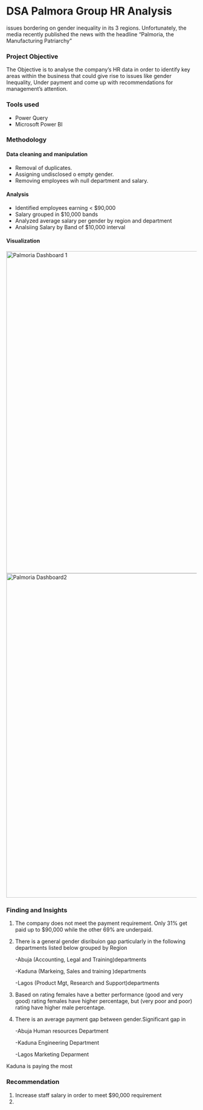 # DSA Palmora Group HR Analysis
 issues bordering on gender inequality in its 3 regions. Unfortunately, the media recently published the news with the headline “Palmoria, the Manufacturing Patriarchy”

### Project Objective 
The Objective is to analyse the company’s HR data in order to identify key areas within the business that could give rise to issues like gender Inequality, Under payment and come up with recommendations for management’s attention.  

### Tools used
- Power Query
- Microsoft Power BI

### Methodology
#### Data cleaning and manipulation
- Removal of duplicates.
- Assigning undisclosed o empty gender. 
- Removing employees wih null department and salary.
#### Analysis
- Identified employees earning < $90,000
- Salary grouped in $10,000 bands
- Analyzed average salary per gender by region and department
- Analsiing Salary by Band of $10,000 interval
  
#### Visualization
<img width="1112" height="852" alt="Palmoria Dashboard 1" src="https://github.com/user-attachments/assets/9f14e8b4-3710-4982-bf29-5b87b04810f7" />


<img width="1117" height="858" alt="Palmoria Dashboard2" src="https://github.com/user-attachments/assets/36c8cb66-e0cd-431b-b81d-9e5bcf89685a" />
 


### Finding and Insights
1. The company does not meet the payment requirement. Only 31% get paid up to $90,000 while the other 69% are underpaid.
2. There is a general gender disribuion gap particularly in the following  departments  listed below grouped by Region

   -Abuja (Accounting, Legal and Training)departments

   -Kaduna (Markeing, Sales and training )departments

   -Lagos (Product Mgt, Research and Support)departments
4. Based on rating females have a better performance (good and very good) rating females have higher percentage, but (very poor and poor) rating have higher male percentage.
5. There is an average payment gap between gender.Significant gap in

   -Abuja Human resources Department

   -Kaduna Engineering Department

   -Lagos Marketing Deparment
   
Kaduna is paying the most

### Recommendation
1. Increase staff salary in order to meet $90,000 requirement
2.  
